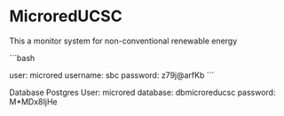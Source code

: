 # MicroredUCSC
This a monitor system for non-conventional renewable energy



´´´bash

user: microred
username: sbc
password: z79j@arfKb
´´´


Database Postgres
User: microred
database: dbmicroreducsc
password: M*MDx8IjHe
